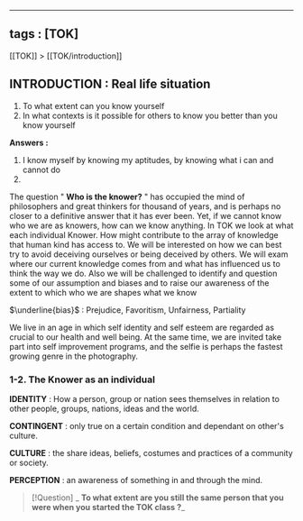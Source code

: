 ----
tags : [TOK]
---

[[TOK]] > [[TOK/introduction]]


## **INTRODUCTION :** Real life situation

1) To what extent can you know yourself
2) In what contexts is it possible for others to know you better than you know yourself

**Answers :**

1) I know myself by knowing my aptitudes, by knowing what i can and cannot do
2) 


The question " **Who is the knower?** " has occupied the mind of philosophers and great thinkers for thousand of years, and is perhaps no closer to a definitive answer that it has ever been. Yet, if we cannot know who we are as knowers, how can we know anything. In TOK we look at what each individual Knower. How might contribute to the array of knowledge that human kind has access to. We will be interested on how we can best try to avoid deceiving ourselves or being deceived by others. We will exam where our current knowledge comes from and what has influenced us to think the way we do. Also we will be challenged to identify and question some of our assumption and biases and to raise our awareness of the extent to which who we are shapes what we know

$\underline{bias}$ : Prejudice, Favoritism, Unfairness, Partiality


We live in an age in which self identity and self esteem are regarded as crucial to our health and well being. At the same time, we are invited take part into self improvement programs, and the selfie is perhaps the fastest growing genre in the photography. 


### 1-2. The Knower as an individual

**IDENTITY** : How a person, group or nation sees themselves in relation to other people, groups, nations, ideas and the world.

**CONTINGENT** : only true on a certain condition and dependant on other's culture.

**CULTURE** : the share ideas, beliefs, costumes and practices of a community or society.

**PERCEPTION** : an awareness of something in and through the mind.

>[!Question]
>_ **To what extent are you still the same person that you were when you started the TOK class ?**_



